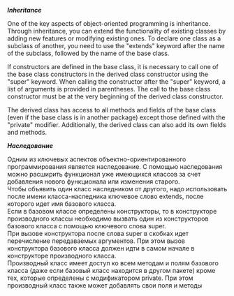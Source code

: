 ***Inheritance***

One of the key aspects of object-oriented programming is inheritance. Through inheritance, you can extend the functionality of existing classes by adding new features or modifying existing ones. To declare one class as a subclass of another, you need to use the "extends" keyword after the name of the subclass, followed by the name of the base class.

If constructors are defined in the base class, it is necessary to call one of the base class constructors in the derived class constructor using the "super" keyword. When calling the constructor after the "super" keyword, a list of arguments is provided in parentheses. The call to the base class constructor must be at the very beginning of the derived class constructor.

The derived class has access to all methods and fields of the base class (even if the base class is in another package) except those defined with the "private" modifier. Additionally, the derived class can also add its own fields and methods.




***Наследование***  

Одним из ключевых аспектов объектно-ориентированного программирования является наследование. С помощью наследования можно расширить функционал уже имеющихся классов за счет добавления нового функционала или изменения старого.  
Чтобы объявить один класс наследником от другого, надо использовать после имени класса-наследника ключевое слово extends, после которого идет имя базового класса.  
Если в базовом классе определены конструкторы, то в конструкторе производного классы необходимо вызвать один из конструкторов базового класса с помощью ключевого слова super.  
При вызове конструктора после слова super в скобках идет перечисление передаваемых аргументов. При этом вызов конструктора базового класса должен идти в самом начале в конструкторе производного класса.   
Производный класс имеет доступ ко всем методам и полям базового класса (даже если базовый класс находится в другом пакете) кроме тех, которые определены с модификатором private. При этом производный класс также может добавлять свои поля и методы